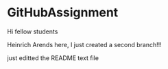 # GitHubAssignment

Hi fellow students

Heinrich Arends here, I just created a second branch!!!


just editted the README text file

